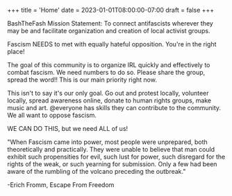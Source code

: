 +++
title = 'Home'
date = 2023-01-01T08:00:00-07:00
draft = false
+++

BashTheFash Mission Statement: To connect antifascists wherever they may be and facilitate organization and creation of local activist groups.

Fascism NEEDS to met with equally hateful opposition. You're in the right place!

The goal of this community is to organize IRL quickly and effectively to combat fascism. We need numbers to do so. Please share the group, spread the word!! This is our main priority right now.

This isn't to say it's our only goal. Go out and protest locally, volunteer locally, spread awareness online, donate to human rights groups, make music and art. @everyone has skills they can contribute to the community. We all want to oppose fascism.

WE CAN DO THIS, but we need ALL of us!

"When Fascism came into power, most people were unprepared, both theoretically and practically. They were unable to believe that man could exhibit such propensities for evil, such lust for power, such disregard for the rights of the weak, or such yearning for submission. Only a few had been aware of the rumbling of the volcano preceding the outbreak."

-Erich Fromm, Escape From Freedom
